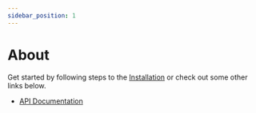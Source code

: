 ```yaml
---
sidebar_position: 1
---
```


# About

Get started by following steps to the [Installation](/docs/getting_started/installation) or check out some other links below.

- [API Documentation](/api/Silk)